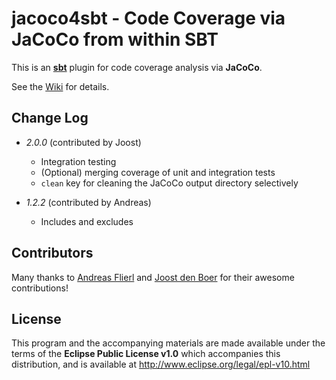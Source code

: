 # jacoco4sbt - Code Coverage via JaCoCo from within SBT

This is an **[sbt](https://github.com/harrah/xsbt)** plugin for code coverage analysis via **JaCoCo**.

See the [Wiki](https://bitbucket.org/jmhofer/jacoco4sbt/wiki/) for details.

## Change Log

* *2.0.0* (contributed by Joost)
    * Integration testing
    * (Optional) merging coverage of unit and integration tests
    * `clean` key for cleaning the JaCoCo output directory selectively
    
* *1.2.2* (contributed by Andreas)
    * Includes and excludes

## Contributors

Many thanks to [Andreas Flierl](https://bitbucket.org/asflierl) and [Joost den Boer](https://bitbucket.org/diversit) for their awesome contributions!

## License

This program and the accompanying materials are made available under the terms of the **Eclipse Public License v1.0** which accompanies this distribution, and is available at http://www.eclipse.org/legal/epl-v10.html

